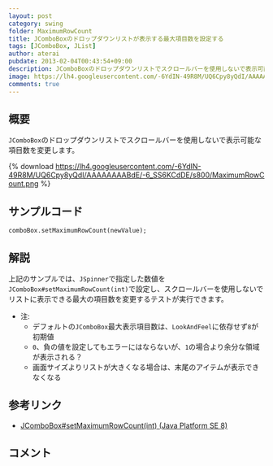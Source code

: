 ```yaml
---
layout: post
category: swing
folder: MaximumRowCount
title: JComboBoxのドロップダウンリストが表示する最大項目数を設定する
tags: [JComboBox, JList]
author: aterai
pubdate: 2013-02-04T00:43:54+09:00
description: JComboBoxのドロップダウンリストでスクロールバーを使用しないで表示可能な項目数を変更します。
image: https://lh4.googleusercontent.com/-6YdIN-49R8M/UQ6Cpy8yQdI/AAAAAAAABdE/-6_SS6KCdDE/s800/MaximumRowCount.png
comments: true
---
```

## 概要
`JComboBox`のドロップダウンリストでスクロールバーを使用しないで表示可能な項目数を変更します。

{% download https://lh4.googleusercontent.com/-6YdIN-49R8M/UQ6Cpy8yQdI/AAAAAAAABdE/-6_SS6KCdDE/s800/MaximumRowCount.png %}

## サンプルコード
<pre class="prettyprint"><code>comboBox.setMaximumRowCount(newValue);
</code></pre>

## 解説
上記のサンプルでは、`JSpinner`で指定した数値を`JComboBox#setMaximumRowCount(int)`で設定し、スクロールバーを使用しないでリストに表示できる最大の項目数を変更するテストが実行できます。

- 注:
    - デフォルトの`JComboBox`最大表示項目数は、`LookAndFeel`に依存せず`8`が初期値
    - `0`、負の値を設定してもエラーにはならないが、`1`の場合より余分な領域が表示される？
    - 画面サイズよりリストが大きくなる場合は、末尾のアイテムが表示できなくなる

<!-- dummy comment line for breaking list -->

## 参考リンク
- [JComboBox#setMaximumRowCount(int) (Java Platform SE 8)](https://docs.oracle.com/javase/jp/8/docs/api/javax/swing/JComboBox.html#setMaximumRowCount-int-)

<!-- dummy comment line for breaking list -->

## コメント
